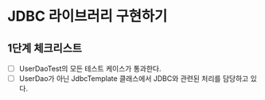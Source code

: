 # JDBC 라이브러리 구현하기

## 1단계 체크리스트

- [ ] UserDaoTest의 모든 테스트 케이스가 통과한다. 
- [ ] UserDao가 아닌 JdbcTemplate 클래스에서 JDBC와 관련된 처리를 담당하고 있다.
